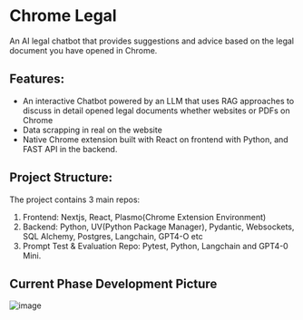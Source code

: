 # Chrome Legal

An AI legal chatbot that provides suggestions and advice based on the legal document you have opened in Chrome.

## Features:
- An interactive Chatbot powered by an LLM that uses RAG approaches to discuss in detail opened legal documents whether websites or PDFs on Chrome
- Data scrapping in real on the website
- Native Chrome extension built with React on frontend with Python, and FAST API in the backend.

## Project Structure:
The project contains 3 main repos:
1. Frontend: Nextjs, React, Plasmo(Chrome Extension Environment)
2. Backend: Python, UV(Python Package Manager), Pydantic, Websockets, SQL Alchemy, Postgres, Langchain, GPT4-O etc
3. Prompt Test & Evaluation Repo: Pytest, Python, Langchain and GPT4-0 Mini.

## Current Phase Development Picture
![image](https://github.com/user-attachments/assets/f3b03191-cc70-46fd-8a4b-168638b59f84)
